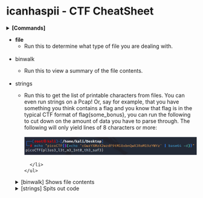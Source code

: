 # icanhaspii - CTF CheatSheet
<html>
<body>
<details markdown>
  <summary><B>[Commands]</B></summary></details>
<ul>
  <li><B>file</B>
    <ul>
      <li>Run this to determine what type of file you are dealing with.</li>
    </ul>
  </li>
  <BR>
  <li>binwalk</li>
    <ul>
      <li>Run this to view a summary of the file contents.</li>
    </ul>
  <BR>
  <li>strings</li>
    <ul>
      <li>Run this to get the list of printable characters from files.  You can even run strings on a Pcap!  Or, say for example, that you have something you think contains a flag and you know that flag is in the typical CTF format of flag{some_bonus}, you can run the following to cut down on the amount of data you have to parse through. The following will only yield lines of 8 characters or more:
<BR>
<BR>
<img src="images/EchoPrintToScreen_2022-06-15 094026.png">
 
      
      </li>
    </ul>


</ul>



  <details>
  <br>
  <summary>[binwalk] Shows file contents</summary>
  Run to find a summary of file contents.

</details>
<details>
  <br>
  <summary>[strings] Spits out code</summary>
  You can run strings on a Pcap!

  Or, let’s say, for example, that you have something you think contains a flag and you know that flag is in the typical CTF format of flag{some_bonus}, you can run the following to cut down on the amount of data you have to parse through. The following will only yield lines of 8 characters or more - Credit to Noah Heckman at BHIS:

</details>

</body>
</html>



